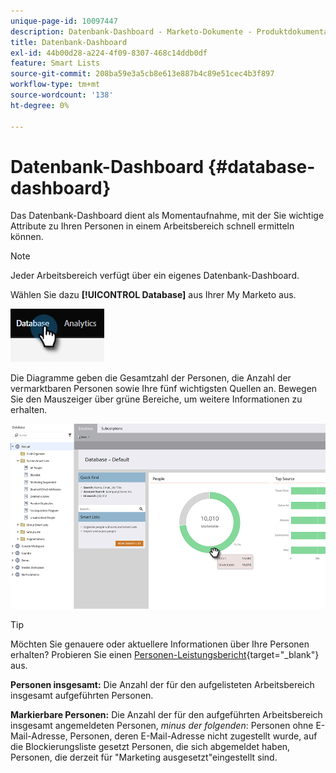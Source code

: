 ```yaml
---
unique-page-id: 10097447
description: Datenbank-Dashboard - Marketo-Dokumente - Produktdokumentation
title: Datenbank-Dashboard
exl-id: 44b00d28-a224-4f09-8307-468c14ddb0df
feature: Smart Lists
source-git-commit: 208ba59e3a5cb8e613e887b4c89e51cec4b3f897
workflow-type: tm+mt
source-wordcount: '138'
ht-degree: 0%

---
```


# Datenbank-Dashboard {#database-dashboard}

Das Datenbank-Dashboard dient als Momentaufnahme, mit der Sie wichtige Attribute zu Ihren Personen in einem Arbeitsbereich schnell ermitteln können.

>[!NOTE]
>
>Jeder Arbeitsbereich verfügt über ein eigenes Datenbank-Dashboard.

Wählen Sie dazu **[!UICONTROL Database]** aus Ihrer My Marketo aus.

![](assets/database-dashboard-1.png)

Die Diagramme geben die Gesamtzahl der Personen, die Anzahl der vermarktbaren Personen sowie Ihre fünf wichtigsten Quellen an. Bewegen Sie den Mauszeiger über grüne Bereiche, um weitere Informationen zu erhalten.

![](assets/database-dashboard-2.png)

>[!TIP]
>
>Möchten Sie genauere oder aktuellere Informationen über Ihre Personen erhalten? Probieren Sie einen [Personen-Leistungsbericht](/help/marketo/product-docs/reporting/basic-reporting/report-types/people-performance-report.md){target="_blank"} aus.

**Personen insgesamt:** Die Anzahl der für den aufgelisteten Arbeitsbereich insgesamt aufgeführten Personen.

**Markierbare Personen:** Die Anzahl der für den aufgeführten Arbeitsbereich insgesamt angemeldeten Personen, _minus der folgenden_: Personen ohne E-Mail-Adresse, Personen, deren E-Mail-Adresse nicht zugestellt wurde, auf die Blockierungsliste gesetzt Personen, die sich abgemeldet haben, Personen, die derzeit für &quot;Marketing ausgesetzt&quot;eingestellt sind.
